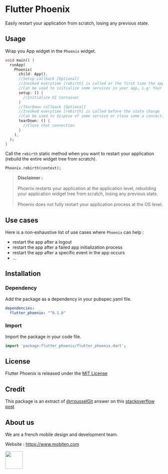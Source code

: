 # Flutter Phoenix

Easily restart your application from scratch, losing any previous state.

## Usage

Wrap you App widget in the `Phoenix` widget.

```dart
void main() {
  runApp(
    Phoenix(
      child: App(),
      //Setup callback [Optional]
      //Invoked everytime [rebirth] is called or the first time the app starts
      //Can be used to initialize some services in your app, i.g: Your DI container
      setup: () {
        //Initialize DI Container
      }
      //TearDown callback [Optional]
      //Invoked everytime [rebirth] is called before the state change
      //Can be used to dispose of some service or close some a connection
      tearDown: () {
        //Close chat connection
      }
    ),
  );
}
```

Call the `rebirth` static method when you want to restart your application (rebuild the entire widget tree from scratch).


```dart
Phoenix.rebirth(context);
```

>**Disclaimer :** 
<br><br>Phoenix restarts your application at the application level, rebuilding your application widget tree from scratch, losing any previous state.
<br><br>Phoenix does not fully restart your application process at the OS level.

## Use cases 

Here is a non-exhaustive list of use cases where `Phoenix` can help :

- restart the app after a logout
- restart the app after a failed app initialization process
- restart the app after a specific event in the app occurs
- ...

## Installation

### Dependency
Add the package as a dependency in your pubspec.yaml file.
```yaml
dependencies:
  flutter_phoenix: "^0.1.0"
```

### Import
Import the package in your code file.
```dart
import 'package:flutter_phoenix/flutter_phoenix.dart';
```

## License

Flutter Phoenix is released under the [MIT License](LICENSE)

## Credit

This package is an extract of [@rrousselGit](https://github.com/rrousselGit) answer on this [stackoverflow post](https://stackoverflow.com/questions/50115311/flutter-how-to-force-an-application-restart-in-production-mode)


## About us

We are a french mobile design and development team.

Website : <a href="https://www.mobiten.com" target="_blank">https://www.mobiten.com</a>

<a href="https://www.mobiten.com" target="_blank">
    <img src="https://raw.githubusercontent.com/mobiten/flutter_staggered_animations/develop/assets/mobiten_white_on_black.png" height="56">
</a>
